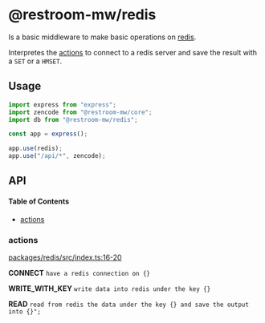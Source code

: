 # @restroom-mw/redis

Is a basic middleware to make basic operations on [redis](https://redis.io).

Interpretes the [actions](#actions) to connect to a redis server and save the result with a `SET` or a `HMSET`.

## Usage

```js
import express from "express";
import zencode from "@restroom-mw/core";
import db from "@restroom-mw/redis";

const app = express();

app.use(redis);
app.use("/api/*", zencode);
```

## API

<!-- Generated by documentation.js. Update this documentation by updating the source code. -->

#### Table of Contents

*   [actions](#actions)

### actions

[packages/redis/src/index.ts:16-20](https://github.com/dyne/restroom-mw/blob/192df053c814811acf9d9034b1b12a49258d606c/packages/redis/src/index.ts#L16-L20 "Source code on GitHub")

**CONNECT** `have a redis connection on {}`

**WRITE_WITH_KEY** `write data into redis under the key {}`

**READ** `read from redis the data under the key {} and save the output into {}";`
